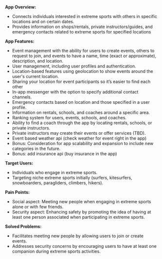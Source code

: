 **App Overview:**

- Connects individuals interested in extreme sports with others in specific locations and on certain dates.
- Provides information on shops/rentals, private instructors/guides, and emergency contacts related to extreme sports for specified locations

**App Features:**

- Event management with the ability for users to create events, others to request to join, and events to have a name, time (exact or approximate), description, and location.
- User management, including user profiles and authentication.
- Location-based features using geolocation to show events around the user's current location.
- Sharing your location for event participants so it’s easier to find each other
- In-app messenger with the option to specify additional contact channels.
- Emergency contacts based on location and those specified in a user profile.
- Information on rentals, schools, and coaches around a specific area.
- Ranking system for users, events, schools, and coaches.
- Ability to find a coach through the app by locating rentals, schools, or private instructors.
- Private instructors may create their events or offer services (TBD).
- Event based weather api (check weather for event right in the app)
- Bonus: Consideration for app scalability and expansion to include new categories in the future.
- Bonus: add insurance api (buy insurance in the app)

**Target Users:**

- Individuals who engage in extreme sports.
- Targeting niche extreme sports initially (surfers, kitesurfers, snowboarders, paragliders, climbers, hikers).

**Pain Points:**

- Social aspect: Meeting new people when engaging in extreme sports alone or with few friends.
- Security aspect: Enhancing safety by promoting the idea of having at least one person associated when participating in extreme sports.

**Solved Problems:**

- Facilitates meeting new people by allowing users to join or create events.
- Addresses security concerns by encouraging users to have at least one companion during extreme sports activities.